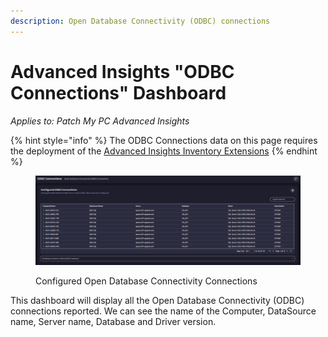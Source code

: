 ```yaml
---
description: Open Database Connectivity (ODBC) connections
---
```


# Advanced Insights "ODBC Connections" Dashboard

_Applies to: Patch My PC Advanced Insights_

{% hint style="info" %}
The ODBC Connections data on this page requires the deployment of the  [Advanced Insights Inventory Extensions](../../advanced-insights-inventory-extensions/)
{% endhint %}



<figure><img src="../../../.gitbook/assets/image (2160).png" alt=""><figcaption><p>Configured Open Database Connectivity Connections</p></figcaption></figure>

This dashboard will display all the Open Database Connectivity (ODBC) connections reported.  We can see the name of the Computer, DataSource name, Server name, Database and Driver version.
